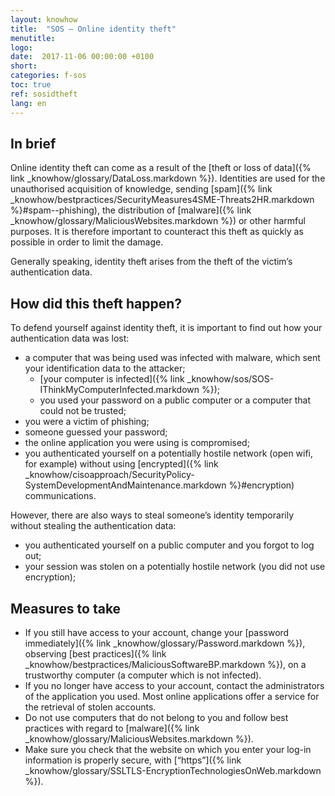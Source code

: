 ```yaml
---
layout: knowhow
title:  "SOS – Online identity theft"
menutitle:
logo:
date:  2017-11-06 00:00:00 +0100
short:
categories: f-sos
toc: true
ref: sosidtheft
lang: en
---
```


## In brief
Online identity theft can come as a result of the [theft or loss of data]({% link _knowhow/glossary/DataLoss.markdown %}). Identities are used for the unauthorised acquisition of knowledge, sending [spam]({% link _knowhow/bestpractices/SecurityMeasures4SME-Threats2HR.markdown %}#spam--phishing), the distribution of [malware]({% link _knowhow/glossary/MaliciousWebsites.markdown %}) or other harmful purposes. It is therefore important to counteract this theft as quickly as possible in order to limit the damage.

Generally speaking, identity theft arises from the theft of the victim’s authentication data.

## How did this theft happen?
To defend yourself against identity theft, it is important to find out how your authentication data was lost:

* a computer that was being used was infected with malware, which sent your identification data to the attacker;
  * [your computer is infected]({% link _knowhow/sos/SOS-IThinkMyComputerInfected.markdown %});
  * you used your password on a public computer or a computer that could not be trusted;
* you were a victim of phishing;
* someone guessed your password;
* the online application you were using is compromised;
* you authenticated yourself on a potentially hostile network (open wifi, for example) without using [encrypted]({% link _knowhow/cisoapproach/SecurityPolicy-SystemDevelopmentAndMaintenance.markdown %}#encryption) communications.

However, there are also ways to steal someone’s identity temporarily without stealing the authentication data:

* you authenticated yourself on a public computer and you forgot to log out;
* your session was stolen on a potentially hostile network (you did not use encryption);

## Measures to take

* If you still have access to your account, change your [password immediately]({% link _knowhow/glossary/Password.markdown %}), observing [best practices]({% link _knowhow/bestpractices/MaliciousSoftwareBP.markdown %}), on a trustworthy computer (a computer which is not infected).
* If you no longer have access to your account, contact the administrators of the application you used. Most online applications offer a service for the retrieval of stolen accounts.
* Do not use computers that do not belong to you and follow best practices with regard to [malware]({% link _knowhow/glossary/MaliciousWebsites.markdown %}).
* Make sure you check that the website on which you enter your log-in information is properly secure, with [“https”]({% link _knowhow/glossary/SSLTLS-EncryptionTechnologiesOnWeb.markdown %}).
